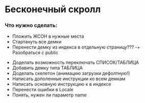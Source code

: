 # Бесконечный скролл

### Что нужно сделать:
+ Пложить ЖСОН в нужные места
+ Стартануть все демки
+ Перенести демку из индекса в отдельную страницу???
-+ Разобраться с public
- Доделать возможность переключать СПИСОК/ТАБЛИЦА
- Добавить демку типа ТАБЛИЦА
- Доделать скелетон (анимацию загрузки дефолтную!)
- Написать дополенные инструкции ко всем демкам
- Написать основную инструкцию к в индексе
- Перенести ошибки в Locale
- Понять, нужен ли параметр name
